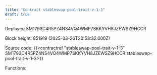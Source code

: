```yaml
---
title: "Contract stableswap-pool-trait-v-1-3"
draft: true
---
```

Deployer: SM1793C4R5PZ4NS4VQ4WMP7SKKYVH8JZEWSZ9HCCR


 



Block height: 851919 (2025-03-26T20:53:32.000Z)

Source code: {{<contractref "stableswap-pool-trait-v-1-3" SM1793C4R5PZ4NS4VQ4WMP7SKKYVH8JZEWSZ9HCCR stableswap-pool-trait-v-1-3>}}

Functions:


